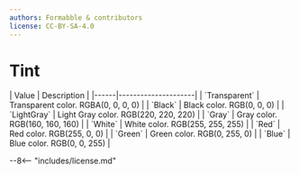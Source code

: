 ```yaml
---
authors: Formabble & contributors
license: CC-BY-SA-4.0
---
```



# Tint

<div class="sh-parameters" markdown="1">
| Value  | Description |
|------|---------------------|
| `Transparent` | Transparent color. RGBA(0, 0, 0, 0) |
| `Black` | Black color. RGB(0, 0, 0) |
| `LightGray` | Light Gray color. RGB(220, 220, 220) |
| `Gray` | Gray color. RGB(160, 160, 160) |
| `White` | White color. RGB(255, 255, 255) |
| `Red` | Red color. RGB(255, 0, 0) |
| `Green` | Green color. RGB(0, 255, 0) |
| `Blue` | Blue color. RGB(0, 0, 255) |

</div>

--8<-- "includes/license.md"
